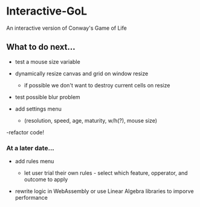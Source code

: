 # Interactive-GoL
An interactive version of Conway's Game of Life




## What to do next...

- test a mouse size variable

- dynamically resize canvas and grid on window resize
    - if possible we don't want to destroy current cells on resize

- test possible blur problem

- add settings menu
    - (resolution, speed, age, maturity, w/h(?), mouse size)

-refactor code!

### At a later date...

- add rules menu
    - let user trial their own rules - select which feature, opperator, and outcome to apply

- rewrite logic in WebAssembly or use Linear Algebra libraries to imporve performance
